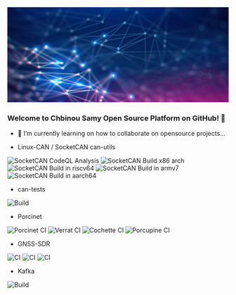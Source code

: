 <div align="center">
  <a target="_blank" rel="noopener noreferrer" href="https://www.esna.cloud">
    <img src="https://github.com/chbinousamy/chbinousamy/blob/main/network.webp?raw=true"/>
  </a> 
</div>


### Welcome to Chbinou Samy Open Source Platform on GitHub! 👋

- 👯 I’m currently learning on how to collaborate on opensource projects...

- Linux-CAN / SocketCAN
can-utils

![SocketCAN CodeQL Analysis](https://github.com/chbinousamy/can-utils/actions/workflows/codeql-analysis.yml/badge.svg)
![SocketCAN Build x86 arch](https://github.com/chbinousamy/can-utils/actions/workflows/build-x86.yml/badge.svg)
![SocketCAN Build in riscv64](https://github.com/chbinousamy/can-utils/actions/workflows/build-riscv64.yml/badge.svg)
![SocketCAN Build in armv7](https://github.com/chbinousamy/can-utils/actions/workflows/build-armv7.yml/badge.svg)
![SocketCAN Build in aarch64](https://github.com/chbinousamy/can-utils/actions/workflows/build-aarch64.yml/badge.svg)

- can-tests

![Build](https://github.com/chbinousamy/can-tests/actions/workflows/c-cpp.yml/badge.svg)


- Porcinet

![Porcinet CI](https://github.com/chbinousamy/porcinet/actions/workflows/c-cpp.yml/badge.svg)
![Verrat CI](https://github.com/chbinousamy/porcinet/actions/workflows/c-cpp.yml/badge.svg?branch=verrat)
![Cochette CI](https://github.com/chbinousamy/porcinet/actions/workflows/c-cpp.yml/badge.svg?branch=cochette)
![Porcupine CI](https://github.com/chbinousamy/porcinet/actions/workflows/c-cpp.yml/badge.svg?branch=porcupine)

- GNSS-SDR
  
![CI](https://github.com/chbinousamy/gnss-sdr/actions/workflows/main.yml/badge.svg)
![CI](https://github.com/chbinousamy/gnss-sdr/actions/workflows/volk_gnsssdr_archs.yml/badge.svg)
![CI](https://github.com/chbinousamy/gnss-sdr/actions/workflows/gnss-sdr_archs.yml/badge.svg)

- Kafka

![Build](https://github.com/chbinousamy/kafka/actions/workflows/build-kafka.yml/badge.svg)

<!--
**chbinousamy/chbinousamy** is a ✨ _special_ ✨ repository because its `README.md` (this file) appears on your GitHub profile.

Here are some ideas to get you started:

- 🔭 I’m currently working on ...
- 🌱 I’m currently learning ...
- 👯 I’m looking to collaborate on ...
- 🤔 I’m looking for help with ...
- 💬 Ask me about ...
- 📫 How to reach me: ...
- 😄 Pronouns: ...
- ⚡ Fun fact: ...
-->
